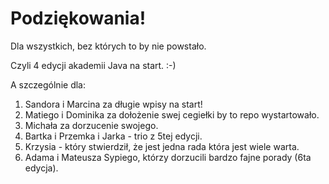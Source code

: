 # Podziękowania!

Dla wszystkich, bez których to by nie powstało.

Czyli 4 edycji akademii Java na start. :-)

A szczególnie dla:

1. Sandora i Marcina za długie wpisy na start!
2. Matiego i Dominika za dołożenie swej cegiełki by to repo wystartowało. 
3. Michała za dorzucenie swojego.
4. Bartka i Przemka i Jarka - trio z 5tej edycji.
5. Krzysia - który stwierdził, że jest jedna rada która jest wiele warta.
6. Adama i Mateusza Sypiego, którzy dorzucili bardzo fajne porady (6ta edycja).
